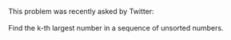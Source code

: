 This problem was recently asked by Twitter:
<br><br>
Find the k-th largest number in a sequence of unsorted numbers.

